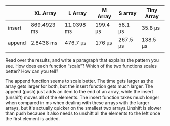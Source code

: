 |        | XL Array    | L Array     | M Array     | S array     | Tiny Array  |
|--------|-------------|-------------|-------------|-------------|-------------|
| insert | 869.4923 ms | 11.0398 ms  | 199.4 μs    | 58.1 μs     | 35.8 μs     |
| append | 2.8438 ms   | 476.7 μs    | 176 μs      | 267.5 μs    | 138.5 μs    |
|        |             |             |             |             |             |

Read over the results, and write a paragraph that explains the pattern you see. How does each function “scale”? Which of the two functions scales better? How can you tell?

The append function seems to scale better.  The time gets larger as the array gets larger for both, but the insert function gets much larger.  The append (push) just adds an item to the end of an array, while the insert (unshift) moves all of the elements.  The insert function takes much longer when compared in ms when dealing with these arrays with the larger arrays, but it's actually quicker on the smallest two arrays.Unshift is slower than push because it also needs to unshift all the elements to the left once the first element is added.